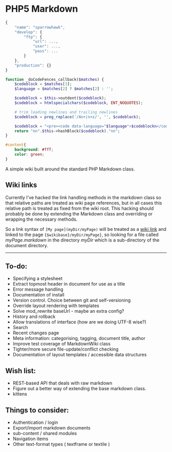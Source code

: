 PHP5 Markdown
=============
```javascript
{
    "name": "sparrowhawk",
    "develop": {
        "ftp": {
            "url": ...,
            "user": ...,
            "pass": ...
        }
    },
    "production": {}
}
```
```php
function _doCodeFences_callback($matches) {
	$codeblock = $matches[3];
	$language = $matches[2] ? $matches[2] : '';

	$codeblock = $this->outdent($codeblock);
	$codeblock = htmlspecialchars($codeblock, ENT_NOQUOTES);

	# trim leading newlines and trailing newlines
	$codeblock = preg_replace('/An+|n+z/', '', $codeblock);

	$codeblock = "<pre><code data-language="$language">$codeblockn</code></pre>";
	return "nn".$this->hashBlock($codeblock)."nn";
}
```
```css
#content{
    background: #fff;
    color: green;
}
```

A simple wiki built around the standard PHP Markdown class.

Wiki links
----------

Currently I've hacked the link handling methods in the markdown class so that relative paths are treated as wiki page references, but in all cases this relative path is treated as fixed from the wiki root. This hacking should probably be done by extending the Markdown class and overriding or wrapping the necessary methods.

So a link syntax of `[My page](myDir/myPage)` will be treated as a [wiki link](myDir/myPage) and linked to the page `{$wikibase}/myDir/myPage}`, so looking for a file called *myPage.markdown* in the directory *myDir* which is a sub-directory of the document directory.

------

To-do:
------

* Specifying a stylesheet
* Extract topmost header in document for use as a title
* Error message handling
* Documentation of install
* Version control. Choice between git and self-versioning
* Override layout rendering with templates
* Solve mod_rewrite baseUrl - maybe an extra config?
* History and rollback
* Allow translations of interface (how are we doing UTF-8 wise?)
* Search
* Recent changes page
* Meta information: categorising, tagging, document title, author
* Improve test coverage of MarkdownWiki class
* Tighter/more secure file-update/conflict checking
* Documentation of layout templates / accessible data structures



Wish list:
----------

* REST-based API that deals with raw markdown
* Figure out a better way of extending the base markdown class.
* kittens

Things to consider:
-------------------

* Authentication / login
* Export/import markdown documents
* sub-content / shared modules
* Navigation items
* Other text-format types ( textframe or textile )



